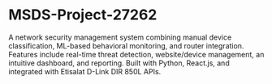# MSDS-Project-27262
A network security management system combining manual device classification, ML-based behavioral monitoring, and router integration. Features include real-time threat detection, website/device management, an intuitive dashboard, and reporting. Built with Python, React.js, and integrated with Etisalat D-Link DIR 850L APIs.
